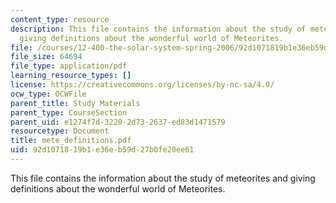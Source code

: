 ```yaml
---
content_type: resource
description: This file contains the information about the study of meteorites and
  giving definitions about the wonderful world of Meteorites.
file: /courses/12-400-the-solar-system-spring-2006/92d1071819b1e36eb59d27b0fe20ee61_mete_definitions.pdf
file_size: 64694
file_type: application/pdf
learning_resource_types: []
license: https://creativecommons.org/licenses/by-nc-sa/4.0/
ocw_type: OCWFile
parent_title: Study Materials
parent_type: CourseSection
parent_uid: e1274f7d-3220-2d73-2637-ed83d1471579
resourcetype: Document
title: mete_definitions.pdf
uid: 92d10718-19b1-e36e-b59d-27b0fe20ee61
---
```

This file contains the information about the study of meteorites and giving definitions about the wonderful world of Meteorites.